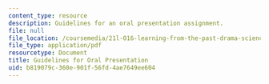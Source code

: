 ```yaml
---
content_type: resource
description: Guidelines for an oral presentation assignment.
file: null
file_location: /coursemedia/21l-016-learning-from-the-past-drama-science-performance-spring-2009/b819079c360e901f56fd4ae7649ee604_MIT21L_016s09_assn03_guide_pres.pdf
file_type: application/pdf
resourcetype: Document
title: Guidelines for Oral Presentation
uid: b819079c-360e-901f-56fd-4ae7649ee604
---
```

